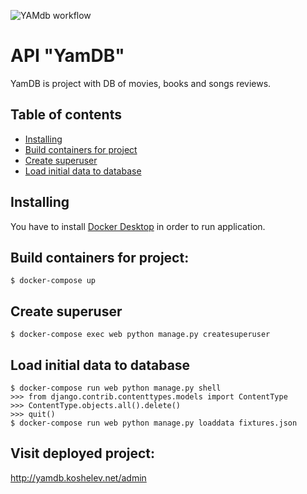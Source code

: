 ![YAMdb workflow](https://github.com/koshelevd/yamdb_final/actions/workflows/main.yml/badge.svg)
# API "YamDB"

YamDB is project with DB of movies, books and songs reviews.

## Table of contents

- [Installing](#installing)
- [Build containers for project](#build-containers-for-project)
- [Create superuser](#create-superuser)
- [Load initial data to database](#load-initial-data-to-database)

## Installing
You have to install [Docker Desktop](https://www.docker.com/) in order to run application.

## Build containers for project:
```
$ docker-compose up
```

## Create superuser
```
$ docker-compose exec web python manage.py createsuperuser
```

## Load initial data to database
```
$ docker-compose run web python manage.py shell
>>> from django.contrib.contenttypes.models import ContentType
>>> ContentType.objects.all().delete()
>>> quit()
$ docker-compose run web python manage.py loaddata fixtures.json
```

## Visit deployed project: 
http://yamdb.koshelev.net/admin
